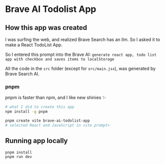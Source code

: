 # Brave AI Todolist App

## How this app was created

I was surfing the web, and realized Brave Search has an llm. So I asked it to make a React TodoList App.

So I entered this prompt into the Brave AI: `generate react app, todo list app with checkbox and saves items to localStorage`

All the code in the `src` folder (except for `src/main.jsx`), was generated by Brave Search AI.

### pnpm

pnpm is faster than npm, and I like new shinies ✨

```sh
# what I did to create this app
npm install -g pnpm

pnpm create vite brave-ai-todolist-app
# selected React and JavaScript in vite prompt>
```

## Running app locally

```sh
pnpm install
pnpm run dev
```
